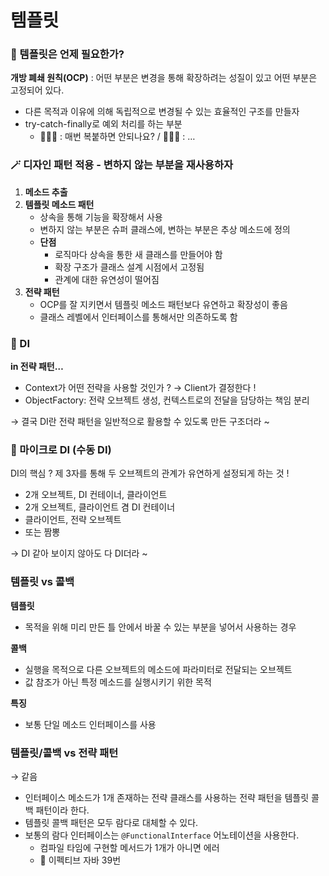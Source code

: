 # 템플릿
### 🤔 템플릿은 언제 필요한가?

**개방 폐쇄 원칙(OCP)** : 어떤 부분은 변경을 통해 확장하려는 성질이 있고 어떤 부분은 고정되어 있다.

- 다른 목적과 이유에 의해 독립적으로 변경될 수 있는 효율적인 구조를 만들자
- try-catch-finally로 예외 처리를 하는 부분
    - 🙋🏻‍♀️ : 매번 복붙하면 안되나요? / 🤦🏻‍♂️ : …

### 🪄 디자인 패턴 적용 - 변하지 않는 부분을 재사용하자

1. **메소드 추출**
2. **템플릿 메소드 패턴**
    - 상속을 통해 기능을 확장해서 사용
    - 변하지 않는 부분은 슈퍼 클래스에, 변하는 부분은 추상 메소드에 정의
    - **단점**
        - 로직마다 상속을 통한 새 클래스를 만들어야 함
        - 확장 구조가 클래스 설계 시점에서 고정됨
        - 관계에 대한 유연성이 떨어짐
3. **전략 패턴**
    - OCP를 잘 지키면서 템플릿 메소드 패턴보다 유연하고 확장성이 좋음
    - 클래스 레벨에서 인터페이스를 통해서만 의존하도록 함

### 💼 DI

**in 전략 패턴…**

- Context가 어떤 전략을 사용할 것인가 ? → Client가 결정한다 !
- ObjectFactory: 전략 오브젝트 생성, 컨텍스트로의 전달을 담당하는 책임 분리

→ 결국 DI란 전략 패턴을 일반적으로 활용할 수 있도록 만든 구조더라 ~

### 🐜 마이크로 DI (수동 DI)

DI의 핵심 ? 제 3자를 통해 두 오브젝트의 관계가 유연하게 설정되게 하는 것 !

- 2개 오브젝트, DI 컨테이너, 클라이언트
- 2개 오브젝트, 클라이언트 겸 DI 컨테이너
- 클라이언트, 전략 오브젝트
- 또는 짬뽕

→ DI 같아 보이지 않아도 다 DI더라 ~

### 템플릿 vs 콜백

**템플릿**

- 목적을 위해 미리 만든 틀 안에서 바꿀 수 있는 부분을 넣어서 사용하는 경우

**콜백**

- 실행을 목적으로 다른 오브젝트의 메소드에 파라미터로 전달되는 오브젝트
- 값 참조가 아닌 특정 메소드를 실행시키기 위한 목적

**특징**

- 보통 단일 메소드 인터페이스를 사용

### 템플릿/콜백 vs 전략 패턴

→ 같음

- 인터페이스 메소드가 1개 존재하는 전략 클래스를 사용하는 전략 패턴을 템플릿 콜백 패턴이라 한다.
- 템플릿 콜백 패턴은 모두 람다로 대체할 수 있다.
- 보통의 람다 인터페이스는 `@FunctionalInterface` 어노테이션을 사용한다.
    - 컴파일 타임에 구현할 메서드가 1개가 아니면 에러
    - 🎁 이펙티브 자바 39번
